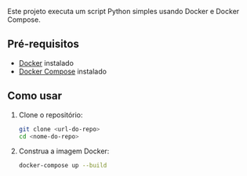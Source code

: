 Este projeto executa um script Python simples usando Docker e Docker Compose.

## Pré-requisitos

- [Docker](https://docs.docker.com/get-docker/) instalado
- [Docker Compose](https://docs.docker.com/compose/install/) instalado

## Como usar

1. Clone o repositório:
   ```sh
   git clone <url-do-repo>
   cd <nome-do-repo>
2. Construa a imagem Docker:
   ```sh
   docker-compose up --build
   ```